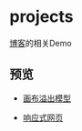 # projects

[博客](https://doraeige.github.io/)的相关Demo

## 预览

- [画布溢出模型](http://htmlpreview.github.io/?https://github.com/doraeige/tests/blob/master/off-canvas/pattern-off-canvas.html)

- [响应式网页](http://htmlpreview.github.io/?https://github.com/doraeige/tests/blob/master/responsive/index.html)
